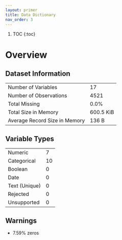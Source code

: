 ```yaml
---
layout: primer
title: Data Dictionary
nav_order: 3
---
```


1. TOC
{:toc}
 
# Overview

## Dataset Information

|  |  |
| ----------- | ----------- |
| Number of Variables | 17 |
| Number of Observations | 4521 |
| Total Missing | 0.0% |
| Total Size in Memory | 600.5 KiB |
| Average Record Size in Memory | 136 B |

## Variable Types

|  |  |
| ------- | --- |
| Numeric | 7 |
| Categorical | 10 |
| Boolean | 0 |
| Date |0 |
| Text (Unique) | 0 |
| Rejected | 0 |
| Unsupported | 0 |

## Warnings

* 7.59% zeros
 
 
